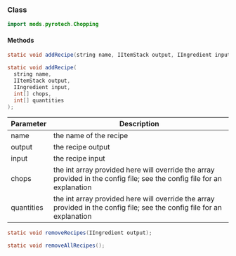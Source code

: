 
### Class

```java
import mods.pyrotech.Chopping
```

#### Methods

```java
static void addRecipe(string name, IItemStack output, IIngredient input);
```


```java
static void addRecipe(
  string name, 
  IItemStack output, 
  IIngredient input, 
  int[] chops, 
  int[] quantities
);
```

|Parameter|Description|
|---------|-----------|
|name|the name of the recipe|
|output|the recipe output|
|input|the recipe input|
|chops|the int array provided here will override the array provided in the config file; see the config file for an explanation|
|quantities|the int array provided here will override the array provided in the config file; see the config file for an explanation|

```java
static void removeRecipes(IIngredient output);
```


```java
static void removeAllRecipes();
```


